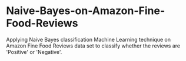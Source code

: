 # Naive-Bayes-on-Amazon-Fine-Food-Reviews
Applying Naive Bayes classification Machine Learning technique on Amazon Fine Food Reviews data set to classify whether the reviews are 'Positive' or 'Negative'.
